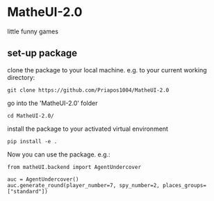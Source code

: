 # MatheUI-2.0
little funny games

## set-up package

clone the package to your local machine. e.g. to your current working directory:

```
git clone https://github.com/Priapos1004/MatheUI-2.0
```

go into the 'MatheUI-2.0' folder

```
cd MatheUI-2.0/
```

install the package to your activated virtual environment

```
pip install -e .
```

Now you can use the package. e.g.:

```
from matheUI.backend import AgentUndercover

auc = AgentUndercover()
auc.generate_round(player_number=7, spy_number=2, places_groups=["standard"])
```

